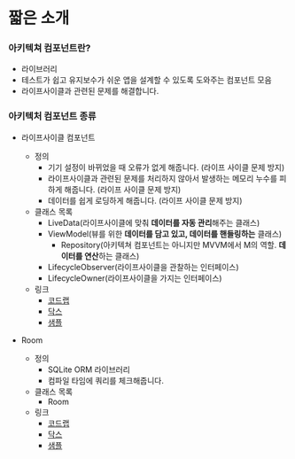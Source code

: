 # 짧은 소개
### 아키텍쳐 컴포넌트란?
- 라이브러리
- 테스트가 쉽고 유지보수가 쉬운 앱을 설계할 수 있도록 도와주는 컴포넌트 모음
- 라이프사이클과 관련된 문제를 해결합니다.

### 아키텍처 컴포넌트 종류
- 라이프사이클 컴포넌트
	- 정의
		- 기기 설정이 바뀌었을 때 오류가 없게 해줍니다. (라이프 사이클 문제 방지)
		- 라이프사이클과 관련된 문제를 처리하지 않아서 발생하는 메모리 누수를 피하게 해줍니다. (라이프 사이클 문제 방지)
		- 데이터를 쉽게 로딩하게 해줍니다. (라이프 사이클 문제 방지)
	- 클래스 목록
		- LiveData(라이프사이클에 맞춰 **데이터를 자동 관리**해주는 클래스)
		- ViewModel(뷰를 위한 **데이터를 담고 있고, 데이터를 핸들링하는** 클래스) 
			- Repository(아키텍쳐 컴포넌트는 아니지만 MVVM에서 M의 역할. **데이터를 연산**하는 클래스)
		- LifecycleObserver(라이프사이클을 관찰하는 인터페이스)
		- LifecycleOwner(라이프사이클을 가지는 인터페이스)
	- 링크
		- [코드랩](https://codelabs.developers.google.com/codelabs/android-lifecycles/#0)
		- [닥스](https://developer.android.com/topic/libraries/architecture/lifecycle.html)
		- [샘플](https://github.com/googlesamples/android-architecture-components)

- Room
	- 정의
		- SQLite ORM 라이브러리
		- 컴파일 타임에 쿼리를 체크해줍니다.
	- 클래스 목록
		- Room
	- 링크
		- [코드랩](https://codelabs.developers.google.com/codelabs/android-persistence/#0)
		- [닥스](https://developer.android.com/topic/libraries/architecture/room.html)
		- [샘플](https://github.com/googlesamples/android-architecture-components)
